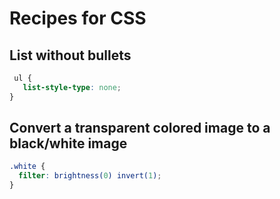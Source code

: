 
# Recipes for CSS

## List without bullets

```CSS
 ul {
   list-style-type: none;
}
```

## Convert a transparent colored image to a black/white image
```CSS
.white {
  filter: brightness(0) invert(1);
}
```
